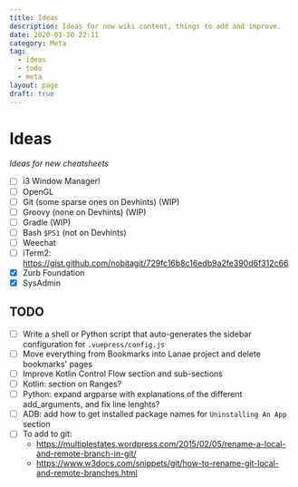 ```yaml
---
title: Ideas
description: Ideas for new wiki content, things to add and improve.
date: 2020-01-20 22:11
category: Meta
tag:
  - ideas
  - todo
  - meta
layout: page
draft: true
---
```


# Ideas

_Ideas for new cheatsheets_

* [ ] i3 Window Manager!
* [ ] OpenGL
* [ ] Git (some sparse ones on Devhints) (WIP)
* [ ] Groovy (none on Devhints) (WIP)
* [ ] Gradle (WIP)
* [ ] Bash `$PS1` (not on Devhints)
* [ ] Weechat
* [ ] iTerm2: https://gist.github.com/nobitagit/729fc16b8c16edb9a2fe390d6f312c66
* [x] Zurb Foundation
* [x] SysAdmin

## TODO

* [ ] Write a shell or Python script that auto-generates the sidebar configuration for `.vuepress/config.js`
* [ ] Move everything from Bookmarks into Lanae project and delete bookmarks' pages
* [ ] Improve Kotlin Control Flow section and sub-sections
* [ ] Kotlin: section on Ranges?
* [ ] Python: expand argparse with explanations of the different add_arguments, and fix line lenghts?
* [ ] ADB: add how to get installed package names for `Uninstalling An App` section
* [ ] To add to git:
    * https://multiplestates.wordpress.com/2015/02/05/rename-a-local-and-remote-branch-in-git/
    * https://www.w3docs.com/snippets/git/how-to-rename-git-local-and-remote-branches.html
